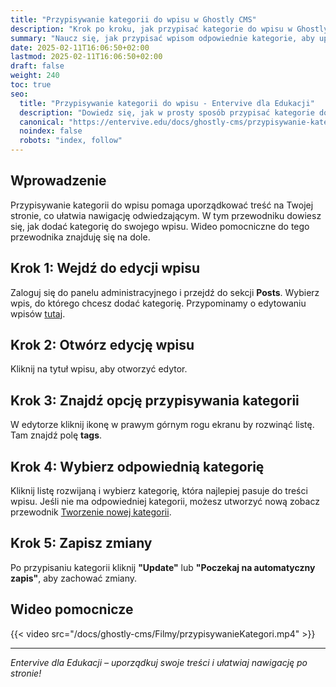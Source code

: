 ```yaml
---
title: "Przypisywanie kategorii do wpisu w Ghostly CMS"
description: "Krok po kroku, jak przypisać kategorie do wpisu w Ghostly CMS."
summary: "Naucz się, jak przypisać wpisom odpowiednie kategorie, aby uporządkować treść na swojej stronie."
date: 2025-02-11T16:06:50+02:00
lastmod: 2025-02-11T16:06:50+02:00
draft: false
weight: 240
toc: true
seo:
  title: "Przypisywanie kategorii do wpisu - Entervive dla Edukacji"
  description: "Dowiedz się, jak w prosty sposób przypisać kategorie do wpisu w Ghostly CMS i uporządkuj treści na swojej stronie."
  canonical: "https://entervive.edu/docs/ghostly-cms/przypisywanie-kategorii-do-wpisu-w-ghostly-cms/"
  noindex: false
  robots: "index, follow"
---
```


## Wprowadzenie

Przypisywanie kategorii do wpisu pomaga uporządkować treść na Twojej stronie, co ułatwia nawigację odwiedzającym. W tym przewodniku dowiesz się, jak dodać kategorię do swojego wpisu. Wideo pomocniczne do tego przewodnika znajduję się na dole.

## Krok 1: Wejdź do edycji wpisu

Zaloguj się do panelu administracyjnego i przejdź do sekcji **Posts**. Wybierz wpis, do którego chcesz dodać kategorię. Przypominamy o edytowaniu wpisów [tutaj](/docs/ghostly-cms/pierwsze-kroki-z-ghostly-cms/#krok-4-przegląd-i-edycja-treści/).

## Krok 2: Otwórz edycję wpisu

Kliknij na tytuł wpisu, aby otworzyć edytor.

## Krok 3: Znajdź opcję przypisywania kategorii

W edytorze kliknij ikonę w prawym górnym rogu ekranu by rozwinąć listę. Tam znajdź polę **tags**.

## Krok 4: Wybierz odpowiednią kategorię

Kliknij listę rozwijaną i wybierz kategorię, która najlepiej pasuje do treści wpisu. Jeśli nie ma odpowiedniej kategorii, możesz utworzyć nową zobacz przewodnik [Tworzenie nowej kategorii](/docs/ghostly-cms/tworzenie-nowej-kategorii-w-ghostly-cms/).

## Krok 5: Zapisz zmiany

Po przypisaniu kategorii kliknij **"Update"** lub **"Poczekaj na automatyczny zapis"**, aby zachować zmiany.

## Wideo pomocnicze

{{< video src="/docs/ghostly-cms/Filmy/przypisywanieKategori.mp4" >}}

---

_Entervive dla Edukacji – uporządkuj swoje treści i ułatwiaj nawigację po stronie!_
